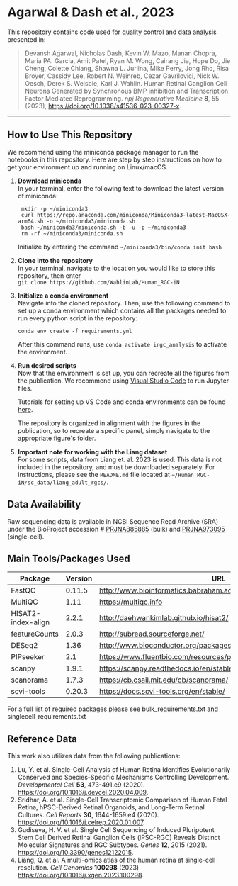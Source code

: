 # Agarwal & Dash et al., 2023

This repository contains code used for quality control and data analysis presented in: 

> Devansh Agarwal, Nicholas Dash, Kevin W. Mazo, Manan Chopra, Maria PA. Garcia, Amit Patel, Ryan M. Wong,
Cairang Jia, Hope Do, Jie Cheng, Colette Chiang, Shawna L. Jurlina, Mike Perry, Jong Rho, Risa Broyer, Cassidy
Lee, Robert N. Weinreb, Cezar Gavrilovici, Nick W. Oesch, Derek S. Welsbie, Karl J. Wahlin. Human Retinal Ganglion Cell Neurons Generated by Synchronous BMP inhibition and Transcription Factor Mediated Reprogramming. *npj Regenerative Medicine* **8**, 55 (2023), https://doi.org/10.1038/s41536-023-00327-x.

----
## How to Use This Repository

We recommend using the miniconda package manager to run the notebooks in this repository. Here are step by step instructions on how to get your environment up and running on Linux/macOS. 

1. **Download [miniconda](https://docs.conda.io/projects/miniconda/en/latest/index.html#quick-command-line-install)**  
     In your terminal, enter the following text to download the latest version of miniconda:
   
        mkdir -p ~/miniconda3
        curl https://repo.anaconda.com/miniconda/Miniconda3-latest-MacOSX-arm64.sh -o ~/miniconda3/miniconda.sh
        bash ~/miniconda3/miniconda.sh -b -u -p ~/miniconda3
        rm -rf ~/miniconda3/miniconda.sh

   Initialize by entering the command ``~/miniconda3/bin/conda init bash``

2. **Clone into the repository**    
     In your terminal, navigate to the location you would like to store this repository, then enter  
   ``git clone https://github.com/WahlinLab/Human_RGC-iN``

3. **Initialize a conda environment**  
   Navigate into the cloned repository. Then, use the following command to set up a conda environment which contains all the packages needed to run every python script in the   repository:
   
   ``conda env create -f requirements.yml``
   
   After this command runs, use ``conda activate irgc_analysis`` to activate the environment.

5. **Run desired scripts**  
     Now that the environment is set up, you can recreate all the figures from the publication. We recommend using [Visual Studio Code](https://code.visualstudio.com) to run Jupyter files.
   
   Tutorials for setting up VS Code and conda environments can be found [here](https://code.visualstudio.com/docs/python/environments).
   
   The repository is organized in alignment with the figures in the publication, so to recreate a specific panel, simply navigate to the appropriate figure's folder.

6. **Important note for working with the Liang dataset**  
     For some scripts, data from Liang et. al. 2023 is used. This data is not included in the repository, and must be downloaded separately. For instructions, please see the ``README.md`` file located at ``~/Human_RGC-iN/sc_data/liang_adult_rgcs/``.

   

## Data Availability

Raw sequencing data is available in NCBI Sequence Read Archive (SRA) under the BioProject accession # [PRJNA885885](https://www.ncbi.nlm.nih.gov/bioproject/PRJNA885885) (bulk) and [PRJNA973095](https://www.ncbi.nlm.nih.gov/bioproject/PRJNA973095) (single-cell).

## Main Tools/Packages Used

| Package | Version | URL | 
| --- | --- | --- |
| FastQC | 0.11.5 | http://www.bioinformatics.babraham.ac.uk/projects/fastqc/ |
| MultiQC | 1.11 | https://multiqc.info|
| HISAT2-index-align | 2.2.1 | http://daehwankimlab.github.io/hisat2/ |
| featureCounts | 2.0.3 | http://subread.sourceforge.net/ |
| DESeq2 | 1.36 | http://www.bioconductor.org/packages/release/bioc/html/DESeq2.html |
| PIPseeker | 2.1 | https://www.fluentbio.com/resources/pipseeker-downloads/ |
| scanpy | 1.9.1 | https://scanpy.readthedocs.io/en/stable/ |
| scanorama | 1.7.3 | https://cb.csail.mit.edu/cb/scanorama/ |
| scvi-tools | 0.20.3 | https://docs.scvi-tools.org/en/stable/ |

For a full list of required packages please see bulk_requirements.txt and singlecell_requirements.txt

## Reference Data

This work also utilizes data from the following publications:

1. Lu, Y. et al. Single-Cell Analysis of Human Retina Identifies Evolutionarily Conserved and Species-Specific Mechanisms Controlling Development. *Developmental Cell* **53**, 473-491.e9 (2020). https://doi.org/10.1016/j.devcel.2020.04.009.
2. Sridhar, A. et al. Single-Cell Transcriptomic Comparison of Human Fetal Retina, hPSC-Derived Retinal Organoids, and Long-Term Retinal Cultures. *Cell Reports* **30**, 1644-1659.e4 (2020). https://doi.org/10.1016/j.celrep.2020.01.007.
3. Gudiseva, H. V. et al. Single Cell Sequencing of Induced Pluripotent Stem Cell Derived Retinal Ganglion Cells (iPSC-RGC) Reveals Distinct Molecular Signatures and RGC Subtypes. *Genes* **12**, 2015 (2021). https://doi.org/10.3390/genes12122015.
4. Liang, Q. et al. A multi-omics atlas of the human retina at single-cell resolution. *Cell Genomics* **100298** (2023) https://doi.org/10.1016/j.xgen.2023.100298.
